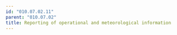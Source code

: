 ```yaml
---
id: "010.07.02.11"
parent: "010.07.02"
title: Reporting of operational and meteorological information
---
```

